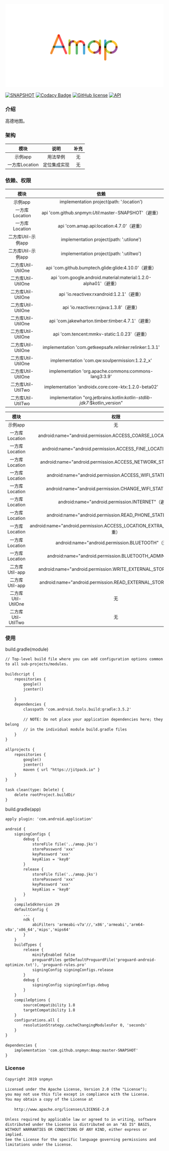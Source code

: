 <div align=center><img src="https://github.com/snpmyn/Amap/raw/master/image.png"/></div>

[![SNAPSHOT](https://jitpack.io/v/Jaouan/Revealator.svg)](https://jitpack.io/#snpmyn/Amap)
[![Codacy Badge](https://api.codacy.com/project/badge/Grade/2e699ee9e0564388bf95f28558f9f022)](https://www.codacy.com/manual/snpmyn/Amap?utm_source=github.com&amp;utm_medium=referral&amp;utm_content=snpmyn/Amap&amp;utm_campaign=Badge_Grade)
[![GitHub license](https://img.shields.io/badge/license-Apache%20License%202.0-blue.svg?style=flat)](https://www.apache.org/licenses/LICENSE-2.0)
[![API](https://img.shields.io/badge/API-19%2B-brightgreen.svg?style=flat)](https://android-arsenal.com/api?level=19)

### 介绍
高德地图。

### 架构

| 模块 | 说明 | 补充 |
|:-:|:-:|:-:|
| 示例app | 用法举例 | 无 |
| 一方库Location | 定位集成实现 | 无 |

### 依赖、权限

| 模块 | 依赖 |
|:-:|:-:|
| 示例app | implementation project(path: ':location') |
| 一方库Location | api 'com.github.snpmyn:*Util*:master-SNAPSHOT'（避重）|
| 一方库Location | api 'com.amap.api:location:4.7.0'（避重）|
| 二方库Util-示例app | implementation project(path: ':utilone') |
| 二方库Util-示例app | implementation project(path: ':utiltwo') |
| 二方库Util-UtilOne | api 'com.github.bumptech.glide:glide:4.10.0'（避重）|
| 二方库Util-UtilOne | api 'com.google.android.material:material:1.2.0-alpha01'（避重）|
| 二方库Util-UtilOne | api 'io.reactivex:rxandroid:1.2.1'（避重）|
| 二方库Util-UtilOne | api 'io.reactivex:rxjava:1.3.8'（避重）|
| 二方库Util-UtilOne | api 'com.jakewharton.timber:timber:4.7.1'（避重）|
| 二方库Util-UtilOne | api 'com.tencent:mmkv-static:1.0.23'（避重）|
| 二方库Util-UtilOne | implementation 'com.getkeepsafe.relinker:relinker:1.3.1' |
| 二方库Util-UtilOne | implementation 'com.qw:soulpermission:1.2.2_x' |
| 二方库Util-UtilOne | implementation 'org.apache.commons:commons-lang3:3.9' |
| 二方库Util-UtilTwo | implementation 'androidx.core:core-ktx:1.2.0-beta02' |
| 二方库Util-UtilTwo | implementation "org.jetbrains.kotlin:*kotlin-stdlib-jdk7*:$kotlin_version" |

| 模块 | 权限 |
|:-:|:-:|
| 示例app | 无 |
| 一方库Location | android:name="android.permission.ACCESS_COARSE_LOCATION"（避重）|
| 一方库Location | android:name="android.permission.ACCESS_FINE_LOCATION"（避重）|
| 一方库Location | android:name="android.permission.ACCESS_NETWORK_STATE"（避重）|
| 一方库Location | android:name="android.permission.ACCESS_WIFI_STATE"（避重）|
| 一方库Location | android:name="android.permission.CHANGE_WIFI_STATE"（避重）|
| 一方库Location | android:name="android.permission.INTERNET"（避重）|
| 一方库Location | android:name="android.permission.READ_PHONE_STATE"（避重）|
| 一方库Location | android:name="android.permission.ACCESS_LOCATION_EXTRA_COMMANDS"（避重）|
| 一方库Location | android:name="android.permission.BLUETOOTH"（避重）|
| 一方库Location | android:name="android.permission.BLUETOOTH_ADMIN"（避重）|
| 二方库Util-app | android:name="android.permission.WRITE_EXTERNAL_STORAGE"（避重）|
| 二方库Util-app | android:name="android.permission.READ_EXTERNAL_STORAGE"（避重）|
| 二方库Util-UtilOne | 无 |
| 二方库Util-UtilTwo | 无 |

### 使用
build.gradle(module)
```
// Top-level build file where you can add configuration options common to all sub-projects/modules.

buildscript {  
    repositories {
        google()
        jcenter()
                
    }
    dependencies {
        classpath 'com.android.tools.build:gradle:3.5.2'           

        // NOTE: Do not place your application dependencies here; they belong
        // in the individual module build.gradle files
    }
}

allprojects {
    repositories {
        google()
        jcenter()
        maven { url "https://jitpack.io" }
    }
}

task clean(type: Delete) {
    delete rootProject.buildDir
}
```
build.gradle(app)
```
apply plugin: 'com.android.application'

android {
    signingConfigs {
        debug {
            storeFile file('../amap.jks')
            storePassword 'xxx'
            keyPassword 'xxx'
            keyAlias = 'key0'
        }
        release {
            storeFile file('../amap.jks')
            storePassword 'xxx'
            keyPassword 'xxx'
            keyAlias = 'key0'
        }
    }
    compileSdkVersion 29
    defaultConfig {
        ...
        ndk {
            abiFilters 'armeabi-v7a'//,'x86','armeabi','arm64-v8a','x86_64','mips','mips64'
        }
    }
    buildTypes {
        release {
            minifyEnabled false
            proguardFiles getDefaultProguardFile('proguard-android-optimize.txt'), 'proguard-rules.pro'
            signingConfig signingConfigs.release
        }
        debug {
            signingConfig signingConfigs.debug
        }
    }
    compileOptions {
        sourceCompatibility 1.8
        targetCompatibility 1.8
    }
    configurations.all {
        resolutionStrategy.cacheChangingModulesFor 0, 'seconds'
    }
}

dependencies {
    implementation 'com.github.snpmyn:Amap:master-SNAPSHOT'
}
```

### License
```
Copyright 2019 snpmyn

Licensed under the Apache License, Version 2.0 (the "License");
you may not use this file except in compliance with the License.
You may obtain a copy of the License at

    http://www.apache.org/licenses/LICENSE-2.0

Unless required by applicable law or agreed to in writing, software
distributed under the License is distributed on an "AS IS" BASIS,
WITHOUT WARRANTIES OR CONDITIONS OF ANY KIND, either express or implied.
See the License for the specific language governing permissions and
limitations under the License.
```
